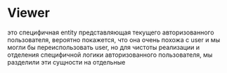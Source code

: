 # Viewer
это специфичная entity представляющая текущего авторизованного пользователя, 
вероятно покажется, что она очень похожа с user и мы могли бы переиспользовать user, но для чистоты реализации 
и отделения специфичной логики авторизованного пользователя, мы разделили эти сущности на отдельные  